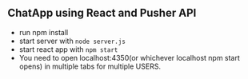 ## ChatApp using React and Pusher API


- run npm install
- start server with `node server.js`
- start react app with `npm start`
- You need to open localhost:4350(or whichever localhost npm start opens) in multiple tabs for multiple USERS.